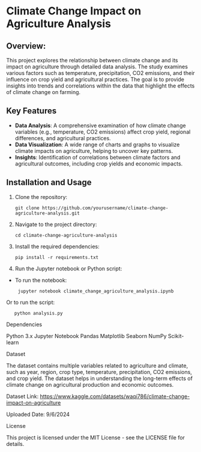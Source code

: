 # Climate Change Impact on Agriculture Analysis

## Overview:

This project explores the relationship between climate change and its impact on agriculture through detailed data analysis. The study examines various factors such as temperature, precipitation, CO2 emissions, and their influence on crop yield and agricultural practices. The goal is to provide insights into trends and correlations within the data that highlight the effects of climate change on farming.

## Key Features

- **Data Analysis**: A comprehensive examination of how climate change variables (e.g., temperature, CO2 emissions) affect crop yield, regional differences, and agricultural practices.
- **Data Visualization**: A wide range of charts and graphs to visualize climate impacts on agriculture, helping to uncover key patterns.
- **Insights**: Identification of correlations between climate factors and agricultural outcomes, including crop yields and economic impacts.

## Installation and Usage

1. Clone the repository:

   
       git clone https://github.com/yourusername/climate-change-agriculture-analysis.git


2. Navigate to the project directory:


       cd climate-change-agriculture-analysis


3. Install the required dependencies:


       pip install -r requirements.txt


4. Run the Jupyter notebook or Python script:

- To run the notebook:


       jupyter notebook climate_change_agriculture_analysis.ipynb


Or to run the script:



       python analysis.py



Dependencies

Python 3.x
Jupyter Notebook
Pandas
Matplotlib
Seaborn
NumPy
Scikit-learn



Dataset

The dataset contains multiple variables related to agriculture and climate, such as year, region, crop type, temperature, precipitation, CO2 emissions, and crop yield. The dataset helps in understanding the long-term effects of climate change on agricultural production and economic outcomes.

Dataset Link: https://www.kaggle.com/datasets/waqi786/climate-change-impact-on-agriculture

Uploaded Date: 9/6/2024

License

This project is licensed under the MIT License - see the LICENSE file for details.
